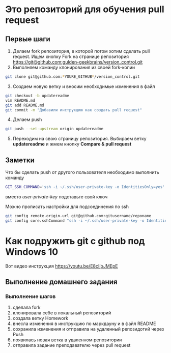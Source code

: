 ﻿# Это репозиторий для обучения pull request

## Первые шаги

1. Делаем fork репозитория, в которой потом хотим сделать pull request. Ищем кнопку Fork на странице репозитория <https://git@github.com:gulden-geekbrains/version_control.git>
2. Выполняем команду клонирования из своей fork-копии
```sh
git clone git@github.com:*YOURE_GITHUB*/version_control.git
```
3. Создаем новую ветку и вносим необходимые изменения в файл
```sh
git checkout -b updatereadme
vim README.md
git add README.md
git commit -m "Добавили инструкцию как создать pull request"
```
4. Делаем push  
```sh
git push --set-upstream origin updatereadme
```
5. Переходим на свою страницу репозитория. Выбираем ветку **updatereadme** и жмем кнопку **Compare & pull request**

## Заметки

Что бы сделать push от другого пользователя необходимо выполнить команду
```sh
GIT_SSH_COMMAND='ssh -i ~/.ssh/user-private-key -o IdentitiesOnly=yes' git push git@github.com:gulden-geekbrains/version_control.git
```

вместо *user-private-key* подставьте свой ключ

Можно прописать настройки для подсоединения по ssh
```sh
git config remote.origin.url git@github.com:gitusername/reponame
git config core.sshCommand "ssh -i ~/.ssh/user-private-key -o IdentitiesOnly=yes"
```
# Как подружить git с github под Windows 10

Вот видео инструкция https://youtu.be/E8cIjbJMEpE

## Выполнение домашнего задания

### Выполнение шагов
1. сделала fork
2. клонировала себе в локальный репозиторий
3. создала ветку Homework
4. внесла изменения в инструкцию по маркдауну и в файл README
5. сохранила изменения и отправила на удаленный репозидотий через Push
6. появилась новая ветка в удаленном репозитории
7. отправила задание преподавателю через pull request
